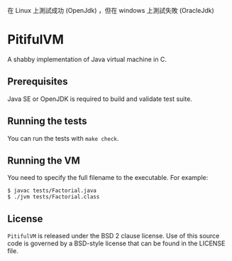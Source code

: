 在 Linux 上測試成功 (OpenJdk) ，但在 windows 上測試失敗 (OracleJdk)

# PitifulVM

A shabby implementation of Java virtual machine in C.

## Prerequisites

Java SE or OpenJDK is required to build and validate test suite.

## Running the tests

You can run the tests with `make check`.

## Running the VM

You need to specify the full filename to the executable. For example:
```shell
$ javac tests/Factorial.java
$ ./jvm tests/Factorial.class
```

## License

`PitifulVM` is released under the BSD 2 clause license. Use of this source code
is governed by a BSD-style license that can be found in the LICENSE file.

